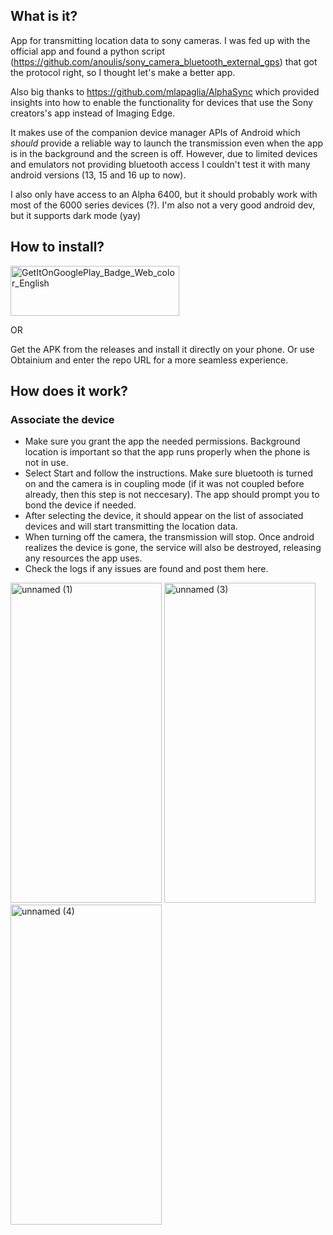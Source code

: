 ## What is it?

App for transmitting location data to sony cameras. I was fed up with the official app and found a python script (https://github.com/anoulis/sony_camera_bluetooth_external_gps) that got the protocol right, so I thought let's make a better app.

Also big thanks to https://github.com/mlapaglia/AlphaSync which provided insights into how to enable the functionality for devices that use the Sony creators's app instead of Imaging Edge.

It makes use of the companion device manager APIs of Android which *should* provide a reliable way to launch the transmission even when the app is in the background and the screen is off. However, due to limited devices and emulators not providing bluetooth access I couldn't test it with many android versions (13, 15 and 16 up to now).

I also only have access to an Alpha 6400, but it should probably work with most of the 6000 series devices (?). I'm also not a very good android dev, but it supports dark mode (yay)


## How to install?


<a href="https://play.google.com/store/apps/details?id=com.saschl.cameragps"><img width="270" height="80" alt="GetItOnGooglePlay_Badge_Web_color_English" src="https://github.com/user-attachments/assets/775cb6fc-a297-4208-9249-43291c52d045" /></a>

OR

 Get the APK from the releases and install it directly on your phone. Or use Obtainium and enter the repo URL for a more seamless experience.
  

## How does it work?

### Associate the device
- Make sure you grant the app the needed permissions. Background location is important so that the app runs properly when the phone is not in use.
- Select Start and follow the instructions. Make sure bluetooth is turned on and the camera is in coupling mode (if it was not coupled before already, then this step is not neccesary). The app should prompt you to bond the device if needed.
- After selecting the device, it should appear on the list of associated devices and will start transmitting the location data.
- When turning off the camera, the transmission will stop. Once android realizes the device is gone, the service will also be destroyed, releasing any resources the app uses.
- Check the logs if any issues are found and post them here.




<img width="242" height="512" alt="unnamed (1)" src="https://github.com/user-attachments/assets/0ee0e403-70a1-431c-bb68-99ddf03b95c3" />

<img width="242" height="512" alt="unnamed (3)" src="https://github.com/user-attachments/assets/7acf30f5-3bbd-4d66-a5c0-bd779c47ccc8" />
<img width="242" height="512" alt="unnamed (4)" src="https://github.com/user-attachments/assets/60c69256-10be-4422-8864-525b146d174f" />
